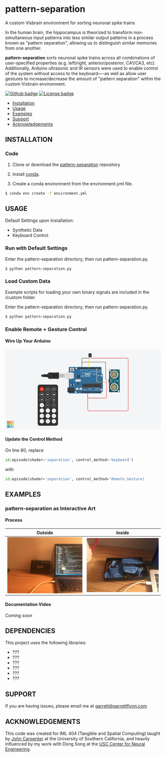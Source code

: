 # pattern-separation
 A custom Visbrain environment for sorting neuronal spike trains 

In the human brain, the hippocampus is theorized to transform non-simultaneous input patterns into less similar output patterns in a process known as "pattern separation", allowing us to distinguish similar memories from one another.

**pattern-separation** sorts neuronal spike trains across all combinations of user-specified properties (e.g. left/right, anterior/posterior, CA1/CA3, etc). Additionally, Arduino ultrasonic and IR sensors were used to enable control of the system without access to the keyboard—-as well as allow user gestures to increase/decrease the amount of "pattern separation" within the custom Visbrain environment.

[![Github badge](https://img.shields.io/badge/github-source_code-blue.svg?logo=github&logoColor=white)](https://github.com/garrettmflynn/pattern-separation)
[![License badge](https://img.shields.io/badge/License-GPLv3-blue.svg)](https://www.gnu.org/licenses/gpl-3.0)

* [Installation](#INSTALLATION)
* [Usage](#USAGE)
* [Examples](#EXAMPLES)
* [Support](#SUPPORT)
* [Acknowledgements](#ACKNOWLEDGEMENTS)

## INSTALLATION
### Code
1. Clone or download the [pattern-separation](https://github.com/garrettmflynn/pattern-separation) repository

2. Install [conda](https://docs.conda.io/projects/conda/en/latest/user-guide/install/).

3. Create a conda environment from the environment.yml file.

```bash
$ conda env create -f environment.yml
```

## USAGE
Default Settings upon Installation:
* Synthetic Data
* Keyboard Control

### Run with **Default Settings**
Enter the pattern-separation directory, then run pattern-separation.py.
```bash
$ python pattern-separation.py
```
### Load **Custom Data**
Example scripts for loading your own binary signals are included in the /custom folder.

Enter the pattern-separation directory, then run pattern-separation.py.
```bash
$ python pattern-separation.py
```

### Enable **Remote + Gesture Control**

#### Wire Up Your Arduino
![tinkercad circuit](images/tinkercad.png)

#### Update the Control Method
On line 80, replace 
```python
id.episode(shader='separation', control_method='keyboard')
```
with
```python
id.episode(shader='separation', control_method='Remote_Gesture)
```

## EXAMPLES

### **pattern-separation** as Interactive Art
#### Process
Outside                         |  Inside
:------------------------------:|:------------------------------:
![](images/form_1_outside.jpg)  |  ![](images/form_1_inside.jpg)

#### Documentation Video
*Coming soon*

## DEPENDENCIES
This project uses the following libraries:
* ???
* ???
* ???
* ???
* ???
* ???

## SUPPORT

If you are having issues, please email me at garrett@garrettflynn.com

## ACKNOWLEDGEMENTS
This code was created for IML 404 (Tangible and Spatial Computing) taught by [John Carpenter](http://www.johnbcarpenter.com/) at the University of Southern California, and heavily influenced by my work with Dong Song at the [USC Center for Neural Engineering](https://cne.usc.edu/).